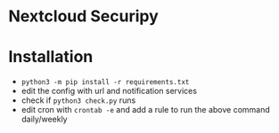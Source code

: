 # Nextcloud Securipy

# Installation
* `python3 -m pip install -r requirements.txt`
* edit the config with url and notification services
* check if `python3 check.py` runs
* edit cron with `crontab -e` and add a rule to run the above command daily/weekly


